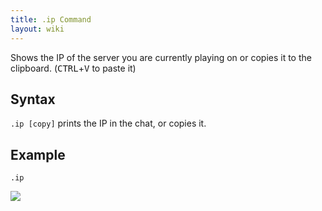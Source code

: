 ```yaml
---
title: .ip Command
layout: wiki
---
```

Shows the IP of the server you are currently playing on or copies it to the clipboard. (<kbd>CTRL</kbd>+<kbd>V</kbd> to paste it)

## Syntax
`.ip [copy]` prints the IP in the chat, or copies it.

## Example
`.ip`

![](http://puu.sh/hKpD0/c7f3f47b34.png)
